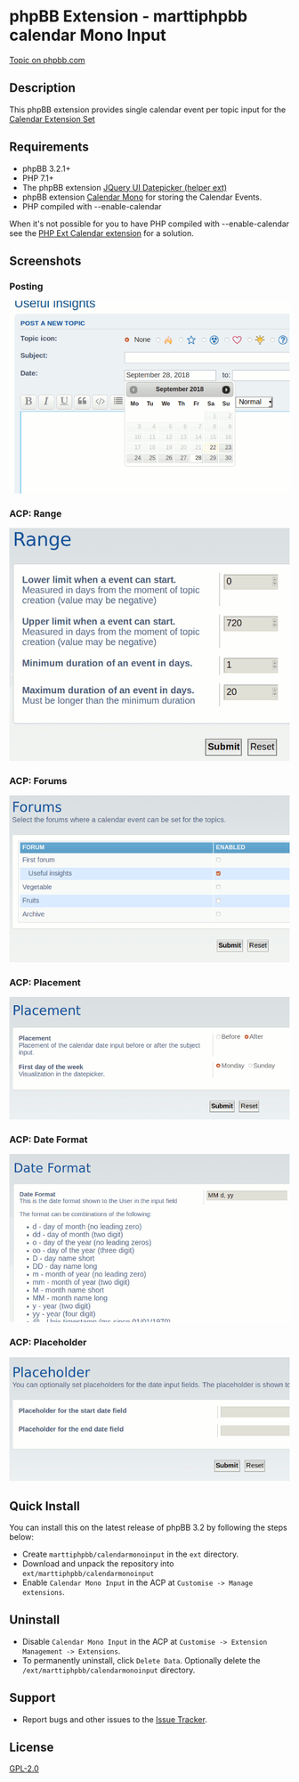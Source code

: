 # phpBB Extension - marttiphpbb calendar Mono Input

[Topic on phpbb.com](https://www.phpbb.com/community/viewtopic.php?f=456&t=2487181)

## Description

This phpBB extension provides single calendar event per topic input for the [Calendar Extension Set](https://github.com/marttiphpbb/phpbb-ext-calendarmono/blob/master/doc/calendar-set.md)

## Requirements

* phpBB 3.2.1+
* PHP 7.1+
* The phpBB extension [JQuery UI Datepicker (helper ext)](https://github.com/marttiphpbb/phpbb-ext-jqueryuidatepicker)
* phpBB extension [Calendar Mono](https://github.com/marttiphpbb/phpbb-ext-calendarmono) for storing the Calendar Events.
* PHP compiled with --enable-calendar

When it's not possible for you to have PHP compiled with --enable-calendar see the [PHP Ext Calendar extension](https://github.com/marttiphpbb/phpbb-ext-phpextcalendar) for a solution.

## Screenshots

### Posting

![Posting](doc/posting.png)

### ACP: Range

![ACP Range](doc/acp_range.png)

### ACP: Forums

![ACP Forums](doc/acp_forums.png)

### ACP: Placement

![ACP Placement](doc/acp_placement.png)

### ACP: Date Format

![ACP Date Format](doc/acp_date_format.png)

### ACP: Placeholder

![ACP Placeholder](doc/acp_placeholder.png)

## Quick Install

You can install this on the latest release of phpBB 3.2 by following the steps below:

* Create `marttiphpbb/calendarmonoinput` in the `ext` directory.
* Download and unpack the repository into `ext/marttiphpbb/calendarmonoinput`
* Enable `Calendar Mono Input` in the ACP at `Customise -> Manage extensions`.

## Uninstall

* Disable `Calendar Mono Input` in the ACP at `Customise -> Extension Management -> Extensions`.
* To permanently uninstall, click `Delete Data`. Optionally delete the `/ext/marttiphpbb/calendarmonoinput` directory.

## Support

* Report bugs and other issues to the [Issue Tracker](https://github.com/marttiphpbb/phpbb-ext-calendarmonoinput/issues).

## License

[GPL-2.0](license.txt)

